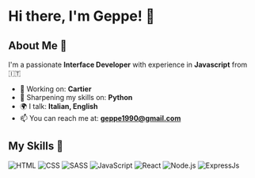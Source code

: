 # Hi there, I'm Geppe! 👋

<!-- ![Banner Image](your_banner_image_url_here) -->

## About Me 🚀

I'm a passionate **Interface Developer** with experience in **Javascript** from 🇮🇹

- 🔭 Working on: **Cartier**
- 🌱 Sharpening my skills on: **Python**
- 🌍 I talk: **Italian, English**
- 📫 You can reach me at: **geppe1990@gmail.com**
<!-- - ⚡ Fun fact: **[a fun fact about yourself]** -->

## My Skills 🧠

![HTML](https://img.shields.io/badge/-HTML-E34F26?style=flat-square&logo=html5&logoColor=white)
![CSS](https://img.shields.io/badge/-CSS-1572B6?style=flat-square&logo=css3&logoColor=white)
![SASS](https://img.shields.io/badge/Sass-CC6699?style=flat-square&logo=sass&logoColor=white)
![JavaScript](https://img.shields.io/badge/-JavaScript-F7DF1E?style=flat-square&logo=javascript&logoColor=black)
![React](https://img.shields.io/badge/-React-61DAFB?style=flat-square&logo=react&logoColor=black)
![Node.js](https://img.shields.io/badge/-Node.js-339933?style=flat-square&logo=node.js&logoColor=white)
![ExpressJs](https://img.shields.io/badge/Express%20js-000000?style=flat-square&logo=express&logoColor=white)

<!-- *Replace the above skill badges with your own skills and expertise. To create more badges, use [checkout this repo](https://github.com/alexandresanlim/Badges4-README.md-Profile).* -->
<!--
## Featured Projects 💻

### [Project 1 Title](project_1_link)

![Project 1 Screenshot](project_1_screenshot_url)

**[Project 1 Title]** is a **[brief project description]** built with **[technologies used]**. This project demonstrates my ability to **[skills demonstrated by the project]**. You can check out the repository [here](project_1_repository_link).

### [Project 2 Title](project_2_link)

![Project 2 Screenshot](project_2_screenshot_url)

**[Project 2 Title]** is a **[brief project description]** built with **[technologies used]**. This project showcases my skills in **[skills demonstrated by the project]**. You can check out the repository [here](project_2_repository_link).

## Get in Touch 📬

- **[Personal Website / Blog]**(your_website_or_blog_link)
- **[LinkedIn]**(your_linkedin_profile_link)
- **[Twitter]**(your_twitter_profile_link)


-->
